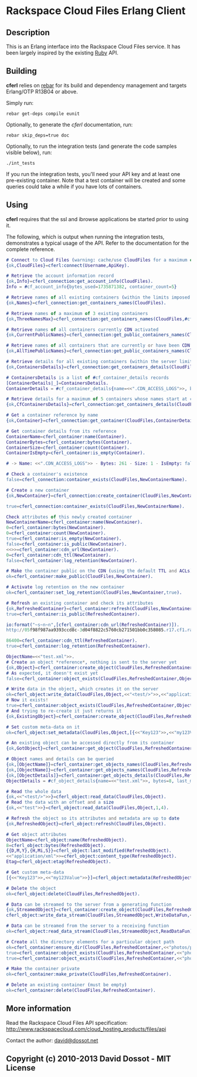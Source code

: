 # Rackspace Cloud Files Erlang Client

## Description

This is an Erlang interface into the Rackspace Cloud Files service. It has been largely inspired by the existing [Ruby](http://github.com/rackspace/ruby-cloudfiles) API.


## Building

**cferl** relies on [rebar](http://bitbucket.org/basho/rebar/wiki/Home) for its build and dependency management and targets Erlang/OTP R13B04 or above.

Simply run:

    rebar get-deps compile eunit

Optionally, to generate the *cferl* documentation, run:

    rebar skip_deps=true doc

Optionally, to run the integration tests (and generate the code samples visible below), run:

    ./int_tests

If you run the integration tests, you'll need your API key and at least one pre-existing container. Note that a test container will be created and some queries could take a while if you have lots of containers.


## Using

**cferl** requires that the ssl and ibrowse applications be started prior to using it.

The following, which is output when running the integration tests, demonstrates a typical usage of the API. Refer to the documentation for the complete reference.

```erlang
# Connect to Cloud Files (warning: cache/use CloudFiles for a maximum of 24 hours!)
{ok,CloudFiles}=cferl:connect(Username,ApiKey).

# Retrieve the account information record
{ok,Info}=cferl_connection:get_account_info(CloudFiles).
Info = #cf_account_info{bytes_used=1735871382, container_count=5}

# Retrieve names of all existing containers (within the limits imposed by Cloud Files server)
{ok,Names}=cferl_connection:get_containers_names(CloudFiles).

# Retrieve names of a maximum of 3 existing containers
{ok,ThreeNamesMax}=cferl_connection:get_containers_names(CloudFiles,#cf_container_query_args{limit=3}).

# Retrieve names of all containers currently CDN activated
{ok,CurrentPublicNames}=cferl_connection:get_public_containers_names(CloudFiles,active).

# Retrieve names of all containers that are currently or have been CDN activated
{ok,AllTimePublicNames}=cferl_connection:get_public_containers_names(CloudFiles,all_time).

# Retrieve details for all existing containers (within the server limits)
{ok,ContainersDetails}=cferl_connection:get_containers_details(CloudFiles).

# ContainersDetails is a list of #cf_container_details records
[ContainerDetails|_]=ContainersDetails.
ContainerDetails = #cf_container_details{name=<<".CDN_ACCESS_LOGS">>, bytes=261, count=1}

# Retrieve details for a maximum of 5 containers whose names start at cf
{ok,CfContainersDetails}=cferl_connection:get_containers_details(CloudFiles,#cf_container_query_args{marker=<<"cf">>,limit=5}).

# Get a container reference by name
{ok,Container}=cferl_connection:get_container(CloudFiles,ContainerDetails#cf_container_details.name).

# Get container details from its reference
ContainerName=cferl_container:name(Container).
ContainerBytes=cferl_container:bytes(Container).
ContainerSize=cferl_container:count(Container).
ContainerIsEmpty=cferl_container:is_empty(Container).

# -> Name: <<".CDN_ACCESS_LOGS">> - Bytes: 261 - Size: 1 - IsEmpty: false

# Check a container's existence
false=cferl_connection:container_exists(CloudFiles,NewContainerName).

# Create a new container
{ok,NewContainer}=cferl_connection:create_container(CloudFiles,NewContainerName).

true=cferl_connection:container_exists(CloudFiles,NewContainerName).

Check attributes of this newly created container
NewContainerName=cferl_container:name(NewContainer).
0=cferl_container:bytes(NewContainer).
0=cferl_container:count(NewContainer).
true=cferl_container:is_empty(NewContainer).
false=cferl_container:is_public(NewContainer).
<<>>=cferl_container:cdn_url(NewContainer).
0=cferl_container:cdn_ttl(NewContainer).
false=cferl_container:log_retention(NewContainer).

# Make the container public on the CDN (using the default TTL and ACLs)
ok=cferl_container:make_public(CloudFiles,NewContainer).

# Activate log retention on the new container
ok=cferl_container:set_log_retention(CloudFiles,NewContainer,true).

# Refresh an existing container and check its attributes
{ok,RefreshedContainer}=cferl_container:refresh(CloudFiles,NewContainer).
true=cferl_container:is_public(RefreshedContainer).

io:format("~s~n~n",[cferl_container:cdn_url(RefreshedContainer)]).
http://05f98f987aa9393ccd8c-3d04f8822c5760cb271501bb0c358085.r17.cf1.rackcdn.com

86400=cferl_container:cdn_ttl(RefreshedContainer).
true=cferl_container:log_retention(RefreshedContainer).

ObjectName=<<"test.xml">>.
# Create an object *reference*, nothing is sent to the server yet
{ok,Object}=cferl_container:create_object(CloudFiles,RefreshedContainer,ObjectName).
# As expected, it doesn't exist yet
false=cferl_container:object_exists(CloudFiles,RefreshedContainer,ObjectName).

# Write data in the object, which creates it on the server
ok=cferl_object:write_data(CloudFiles,Object,<<"<test/>">>,<<"application/xml">>).
# Now it exists!
true=cferl_container:object_exists(CloudFiles,RefreshedContainer,ObjectName).
# And trying to re-create it just returns it
{ok,ExistingObject}=cferl_container:create_object(CloudFiles,RefreshedContainer,ObjectName).

# Set custom meta-data on it
ok=cferl_object:set_metadata(CloudFiles,Object,[{<<"Key123">>,<<"my123Value">>}]).

# An existing object can be accessed directly from its container
{ok,GotObject}=cferl_container:get_object(CloudFiles,RefreshedContainer,ObjectName).

# Object names and details can be queried
{ok,[ObjectName]}=cferl_container:get_objects_names(CloudFiles,RefreshedContainer).
{ok,[ObjectName]}=cferl_container:get_objects_names(CloudFiles,RefreshedContainer,#cf_object_query_args{limit=1}).
{ok,[ObjectDetails]}=cferl_container:get_objects_details(CloudFiles,RefreshedContainer).
ObjectDetails = #cf_object_details{name=<<"test.xml">>, bytes=8, last_modified={{2013,3,16},{0,8,47}}, content_type=application/xml, etag=4366c359d1a7b9b248fa262775613699}

# Read the whole data
{ok,<<"<test/>">>}=cferl_object:read_data(CloudFiles,Object).
# Read the data with an offset and a size
{ok,<<"test">>}=cferl_object:read_data(CloudFiles,Object,1,4).

# Refresh the object so its attributes and metadata are up to date
{ok,RefreshedObject}=cferl_object:refresh(CloudFiles,Object).

# Get object attributes
ObjectName=cferl_object:name(RefreshedObject).
8=cferl_object:bytes(RefreshedObject).
{{D,M,Y},{H,Mi,S}}=cferl_object:last_modified(RefreshedObject).
<<"application/xml">>=cferl_object:content_type(RefreshedObject).
Etag=cferl_object:etag(RefreshedObject).

# Get custom meta-data
[{<<"Key123">>,<<"my123Value">>}]=cferl_object:metadata(RefreshedObject).

# Delete the object
ok=cferl_object:delete(CloudFiles,RefreshedObject).

# Data can be streamed to the server from a generating function
{ok,StreamedObject}=cferl_container:create_object(CloudFiles,RefreshedContainer,<<"streamed.txt">>).
cferl_object:write_data_stream(CloudFiles,StreamedObject,WriteDataFun,<<"text/plain">>,1000).

# Data can be streamed from the server to a receiving function
ok=cferl_object:read_data_stream(CloudFiles,StreamedObject,ReadDataFun).

# Create all the directory elements for a particular object path
ok=cferl_container:ensure_dir(CloudFiles,RefreshedContainer,<<"photos/plants/fern.jpg">>).
true=cferl_container:object_exists(CloudFiles,RefreshedContainer,<<"photos">>).
true=cferl_container:object_exists(CloudFiles,RefreshedContainer,<<"photos/plants">>).

# Make the container private
ok=cferl_container:make_private(CloudFiles,RefreshedContainer).

# Delete an existing container (must be empty)
ok=cferl_container:delete(CloudFiles,RefreshedContainer).
```

## More information

Read the Rackspace Cloud Files API specification: <http://www.rackspacecloud.com/cloud_hosting_products/files/api>

Contact the author: <david@dossot.net>

## Copyright (c) 2010-2013 David Dossot - MIT License
